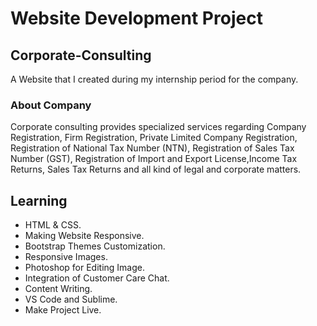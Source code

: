 # Website Development Project

## Corporate-Consulting
A Website that I created during my internship period for the company.

### About Company 
Corporate consulting provides specialized services regarding Company Registration, Firm Registration, Private Limited Company Registration, Registration of National Tax Number (NTN), Registration of Sales Tax Number (GST), Registration of Import and Export License,Income Tax Returns, Sales Tax Returns and all kind of legal and corporate matters.

## Learning

* HTML & CSS.
* Making Website Responsive.
* Bootstrap Themes Customization.
* Responsive Images.
* Photoshop for Editing Image.
* Integration of Customer Care Chat.
* Content Writing.
* VS Code and Sublime.
* Make Project Live.
